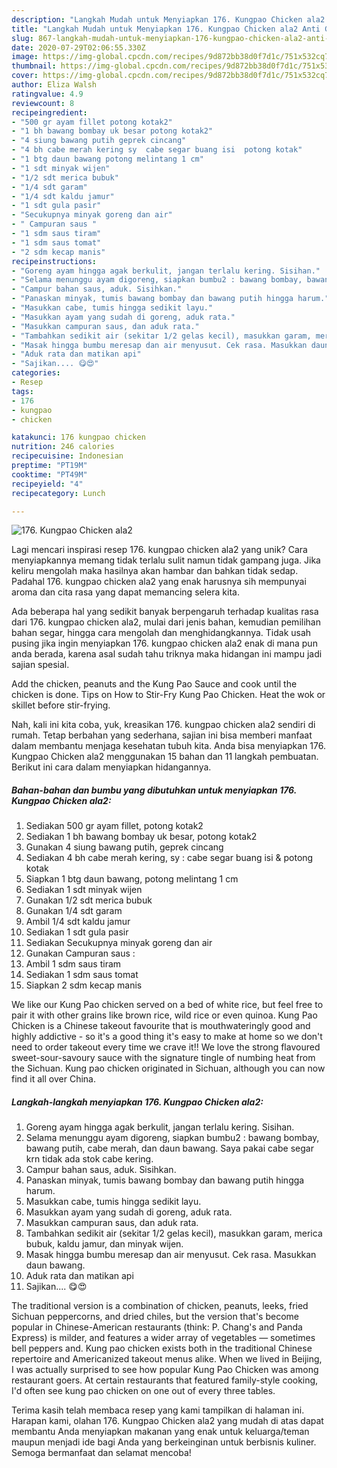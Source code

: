 ```yaml
---
description: "Langkah Mudah untuk Menyiapkan 176. Kungpao Chicken ala2 Anti Gagal"
title: "Langkah Mudah untuk Menyiapkan 176. Kungpao Chicken ala2 Anti Gagal"
slug: 867-langkah-mudah-untuk-menyiapkan-176-kungpao-chicken-ala2-anti-gagal
date: 2020-07-29T02:06:55.330Z
image: https://img-global.cpcdn.com/recipes/9d872bb38d0f7d1c/751x532cq70/176-kungpao-chicken-ala2-foto-resep-utama.jpg
thumbnail: https://img-global.cpcdn.com/recipes/9d872bb38d0f7d1c/751x532cq70/176-kungpao-chicken-ala2-foto-resep-utama.jpg
cover: https://img-global.cpcdn.com/recipes/9d872bb38d0f7d1c/751x532cq70/176-kungpao-chicken-ala2-foto-resep-utama.jpg
author: Eliza Walsh
ratingvalue: 4.9
reviewcount: 8
recipeingredient:
- "500 gr ayam fillet potong kotak2"
- "1 bh bawang bombay uk besar potong kotak2"
- "4 siung bawang putih geprek cincang"
- "4 bh cabe merah kering sy  cabe segar buang isi  potong kotak"
- "1 btg daun bawang potong melintang 1 cm"
- "1 sdt minyak wijen"
- "1/2 sdt merica bubuk"
- "1/4 sdt garam"
- "1/4 sdt kaldu jamur"
- "1 sdt gula pasir"
- "Secukupnya minyak goreng dan air"
- " Campuran saus "
- "1 sdm saus tiram"
- "1 sdm saus tomat"
- "2 sdm kecap manis"
recipeinstructions:
- "Goreng ayam hingga agak berkulit, jangan terlalu kering. Sisihan."
- "Selama menunggu ayam digoreng, siapkan bumbu2 : bawang bombay, bawang putih, cabe merah, dan daun bawang. Saya pakai cabe segar krn tidak ada stok cabe kering."
- "Campur bahan saus, aduk. Sisihkan."
- "Panaskan minyak, tumis bawang bombay dan bawang putih hingga harum."
- "Masukkan cabe, tumis hingga sedikit layu."
- "Masukkan ayam yang sudah di goreng, aduk rata."
- "Masukkan campuran saus, dan aduk rata."
- "Tambahkan sedikit air (sekitar 1/2 gelas kecil), masukkan garam, merica bubuk, kaldu jamur, dan minyak wijen."
- "Masak hingga bumbu meresap dan air menyusut. Cek rasa. Masukkan daun bawang."
- "Aduk rata dan matikan api"
- "Sajikan.... 😋😍"
categories:
- Resep
tags:
- 176
- kungpao
- chicken

katakunci: 176 kungpao chicken 
nutrition: 246 calories
recipecuisine: Indonesian
preptime: "PT19M"
cooktime: "PT49M"
recipeyield: "4"
recipecategory: Lunch

---
```



![176. Kungpao Chicken ala2](https://img-global.cpcdn.com/recipes/9d872bb38d0f7d1c/751x532cq70/176-kungpao-chicken-ala2-foto-resep-utama.jpg)

Lagi mencari inspirasi resep 176. kungpao chicken ala2 yang unik? Cara menyiapkannya memang tidak terlalu sulit namun tidak gampang juga. Jika keliru mengolah maka hasilnya akan hambar dan bahkan tidak sedap. Padahal 176. kungpao chicken ala2 yang enak harusnya sih mempunyai aroma dan cita rasa yang dapat memancing selera kita.

Ada beberapa hal yang sedikit banyak berpengaruh terhadap kualitas rasa dari 176. kungpao chicken ala2, mulai dari jenis bahan, kemudian pemilihan bahan segar, hingga cara mengolah dan menghidangkannya. Tidak usah pusing jika ingin menyiapkan 176. kungpao chicken ala2 enak di mana pun anda berada, karena asal sudah tahu triknya maka hidangan ini mampu jadi sajian spesial.

Add the chicken, peanuts and the Kung Pao Sauce and cook until the chicken is done. Tips on How to Stir-Fry Kung Pao Chicken. Heat the wok or skillet before stir-frying.


Nah, kali ini kita coba, yuk, kreasikan 176. kungpao chicken ala2 sendiri di rumah. Tetap berbahan yang sederhana, sajian ini bisa memberi manfaat dalam membantu menjaga kesehatan tubuh kita. Anda bisa menyiapkan 176. Kungpao Chicken ala2 menggunakan 15 bahan dan 11 langkah pembuatan. Berikut ini cara dalam menyiapkan hidangannya.

<!--inarticleads1-->

##### Bahan-bahan dan bumbu yang dibutuhkan untuk menyiapkan 176. Kungpao Chicken ala2:

1. Sediakan 500 gr ayam fillet, potong kotak2
1. Sediakan 1 bh bawang bombay uk besar, potong kotak2
1. Gunakan 4 siung bawang putih, geprek cincang
1. Sediakan 4 bh cabe merah kering, sy : cabe segar buang isi &amp; potong kotak
1. Siapkan 1 btg daun bawang, potong melintang 1 cm
1. Sediakan 1 sdt minyak wijen
1. Gunakan 1/2 sdt merica bubuk
1. Gunakan 1/4 sdt garam
1. Ambil 1/4 sdt kaldu jamur
1. Sediakan 1 sdt gula pasir
1. Sediakan Secukupnya minyak goreng dan air
1. Gunakan  Campuran saus :
1. Ambil 1 sdm saus tiram
1. Sediakan 1 sdm saus tomat
1. Siapkan 2 sdm kecap manis


We like our Kung Pao chicken served on a bed of white rice, but feel free to pair it with other grains like brown rice, wild rice or even quinoa. Kung Pao Chicken is a Chinese takeout favourite that is mouthwateringly good and highly addictive - so it&#39;s a good thing it&#39;s easy to make at home so we don&#39;t need to order takeout every time we crave it!! We love the strong flavoured sweet-sour-savoury sauce with the signature tingle of numbing heat from the Sichuan. Kung pao chicken originated in Sichuan, although you can now find it all over China. 

<!--inarticleads2-->

##### Langkah-langkah menyiapkan 176. Kungpao Chicken ala2:

1. Goreng ayam hingga agak berkulit, jangan terlalu kering. Sisihan.
1. Selama menunggu ayam digoreng, siapkan bumbu2 : bawang bombay, bawang putih, cabe merah, dan daun bawang. Saya pakai cabe segar krn tidak ada stok cabe kering.
1. Campur bahan saus, aduk. Sisihkan.
1. Panaskan minyak, tumis bawang bombay dan bawang putih hingga harum.
1. Masukkan cabe, tumis hingga sedikit layu.
1. Masukkan ayam yang sudah di goreng, aduk rata.
1. Masukkan campuran saus, dan aduk rata.
1. Tambahkan sedikit air (sekitar 1/2 gelas kecil), masukkan garam, merica bubuk, kaldu jamur, dan minyak wijen.
1. Masak hingga bumbu meresap dan air menyusut. Cek rasa. Masukkan daun bawang.
1. Aduk rata dan matikan api
1. Sajikan.... 😋😍


The traditional version is a combination of chicken, peanuts, leeks, fried Sichuan peppercorns, and dried chiles, but the version that&#39;s become popular in Chinese-American restaurants (think: P. Chang&#39;s and Panda Express) is milder, and features a wider array of vegetables — sometimes bell peppers and. Kung pao chicken exists both in the traditional Chinese repertoire and Americanized takeout menus alike. When we lived in Beijing, I was actually surprised to see how popular Kung Pao Chicken was among restaurant goers. At certain restaurants that featured family-style cooking, I&#39;d often see kung pao chicken on one out of every three tables. 

Terima kasih telah membaca resep yang kami tampilkan di halaman ini. Harapan kami, olahan 176. Kungpao Chicken ala2 yang mudah di atas dapat membantu Anda menyiapkan makanan yang enak untuk keluarga/teman maupun menjadi ide bagi Anda yang berkeinginan untuk berbisnis kuliner. Semoga bermanfaat dan selamat mencoba!
